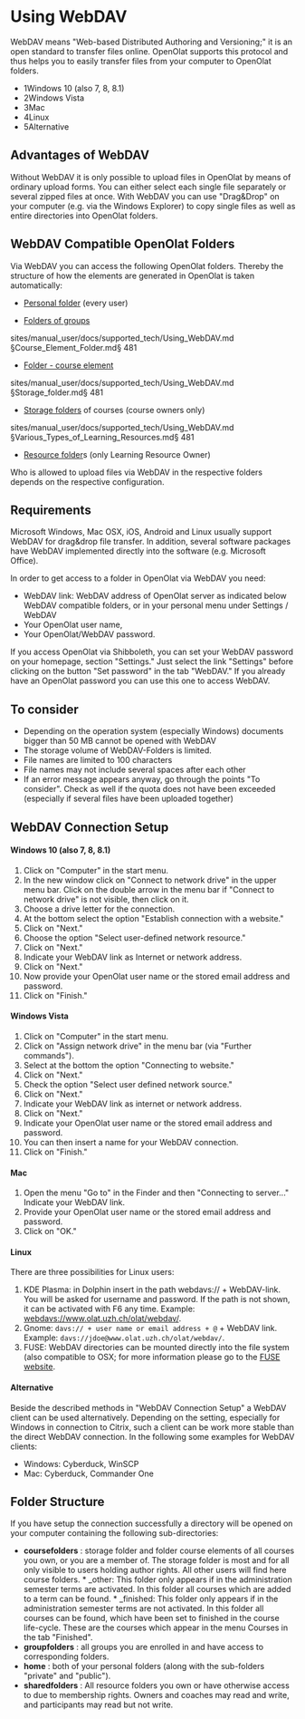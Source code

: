 # Using WebDAV

  

WebDAV means "Web-based Distributed Authoring and Versioning;" it is an open
standard to transfer files online. OpenOlat supports this protocol and thus
helps you to easily transfer files from your computer to OpenOlat folders.

  * 1Windows 10 (also 7, 8, 8.1)
  * 2Windows Vista
  * 3Mac
  * 4Linux 
  * 5Alternative

## Advantages of WebDAV

Without WebDAV it is only possible to upload files in OpenOlat by means of
ordinary upload forms. You can either select each single file separately or
several zipped files at once. With WebDAV you can use "Drag&Drop" on your
computer (e.g. via the Windows Explorer) to copy single files as well as
entire directories into OpenOlat folders.

## WebDAV Compatible OpenOlat Folders

Via WebDAV you can access the following OpenOlat folders. Thereby the
structure of how the elements are generated in OpenOlat  is taken
automatically:

  * [Personal folder](../personal/Personal_folders.md) (every user)  

  * [Folders of groups](../groups/Using_Group_Tools.md)

sites/manual_user/docs/supported_tech/Using_WebDAV.md §Course_Element_Folder.md§ 481
  * [Folder - course element ](../course_elements/Course_Element_Folder.md)

sites/manual_user/docs/supported_tech/Using_WebDAV.md §Storage_folder.md§ 481
  * [Storage folders](../course_operation/Storage_folder.md) of courses (course owners only)

sites/manual_user/docs/supported_tech/Using_WebDAV.md §Various_Types_of_Learning_Resources.md§ 481
  * [Resource folder](../authoring/Various_Types_of_Learning_Resources.md)s (only Learning Resource Owner)

Who is allowed to upload files via WebDAV in the respective folders depends on
the respective configuration.

## Requirements

Microsoft Windows, Mac OSX, iOS, Android and Linux usually support WebDAV for
drag&drop file transfer. In addition, several software packages have WebDAV
implemented directly into the software (e.g. Microsoft Office).

In order to get access to a folder in OpenOlat via WebDAV you need:

  * WebDAV link: WebDAV address of OpenOlat server as indicated below WebDAV compatible folders, or in your personal menu under Settings / WebDAV 
  * Your OpenOlat user name,
  * Your OpenOlat/WebDAV password.

If you access OpenOlat via Shibboleth, you can set your WebDAV password on
your homepage, section "Settings." Just select the link "Settings" before
clicking on the button "Set password" in the tab "WebDAV." If you already have
an OpenOlat password you can use this one to access WebDAV.

## To consider

  * Depending on the operation system (especially Windows) documents bigger than 50 MB cannot be opened with WebDAV
  * The storage volume of WebDAV-Folders is limited.
  * File names are limited to 100 characters
  * File names may not include several spaces after each other
  * If an error message appears anyway, go through the points "To consider". Check as well if the quota does not have been exceeded (especially if several files have been uploaded together)

  

## WebDAV Connection Setup

#### Windows 10 (also 7, 8, 8.1)

  1. Click on "Computer" in the start menu.
  2. In the new window click on "Connect to network drive" in the upper menu bar. Click on the double arrow in the menu bar if "Connect to network drive" is not visible, then click on it.
  3. Choose a drive letter for the connection.
  4. At the bottom select the option "Establish connection with a website."
  5. Click on "Next."
  6. Choose the option "Select user-defined network resource."
  7. Click on "Next."
  8. Indicate your WebDAV link as Internet or network address.
  9. Click on "Next."
  10. Now provide your OpenOlat user name or the stored email address and password.
  11. Click on "Finish."

#### Windows Vista

  1. Click on "Computer" in the start menu.
  2. Click on "Assign network drive" in the menu bar (via "Further commands").
  3. Select at the bottom the option "Connecting to website."
  4. Click on "Next."
  5. Check the option "Select user defined network source."
  6. Click on "Next."
  7. Indicate your WebDAV link as internet or network address.
  8. Click on "Next."
  9. Indicate your OpenOlat user name or the stored email address and password.
  10. You can then insert a name for your WebDAV connection.
  11. Click on "Finish."

#### Mac

  1. Open the menu "Go to" in the Finder and then "Connecting to server..." Indicate your WebDAV link.
  2. Provide your OpenOlat user name or the stored email address and password.
  3. Click on "OK."

#### Linux

There are three possibilities for Linux users:

  1. KDE Plasma: in Dolphin insert in the path webdavs:// + WebDAV-link. You will be asked for username and password. If the path is not shown, it can be activated with F6 any time. Example: <webdavs://www.olat.uzh.ch/olat/webdav/>.
  2. Gnome: `davs:// + user name or email address + @` \+ WebDAV link. Example: `davs://jdoe@www.olat.uzh.ch/olat/webdav/`.
  3. FUSE: WebDAV directories can be mounted directly into the file system (also compatible to OSX; for more information please go to the [FUSE website](http://fuse.sourceforge.net "FUSE
                        website").

#### Alternative

Beside the described methods in "WebDAV Connection Setup" a WebDAV client can
be used alternatively. Depending on the setting, especially for Windows in
connection to Citrix, such a client can be work more stable than the direct
WebDAV connection. In the following some examples for WebDAV clients:

  * Windows: Cyberduck, WinSCP
  * Mac: Cyberduck, Commander One

  

## Folder Structure

If you have setup the connection successfully a directory will be opened on
your computer containing the following sub-directories:

  *  **coursefolders** : storage folder and folder course elements of all courses you own, or you are a member of. The storage folder is most and for all only visible to users holding author rights. All other users will find here course folders.
    * _other: This folder only appears if in the administration semester terms are activated. In this folder all courses which are added to a term can be found. 
    * _finished: This folder only appears if in the administration semester terms are not activated. In this folder all courses can be found, which have been set to finished in the course life-cycle. These are the courses which appear in the menu Courses in the tab "Finished". 
  *  **groupfolders** : all groups you are enrolled in and have access to corresponding folders.
  *  **home** : both of your personal folders (along with the sub-folders "private" and "public").
  *  **sharedfolders** : All resource folders you own or have otherwise access to due to membership rights. Owners and coaches may read and write, and participants may read but not write.


